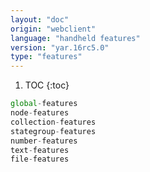 ```yaml
---
layout: "doc"
origin: "webclient"
language: "handheld features"
version: "yar.16rc5.0"
type: "features"
---
```


1. TOC
{:toc}

```js
global-features
node-features
collection-features
stategroup-features
number-features
text-features
file-features
```
